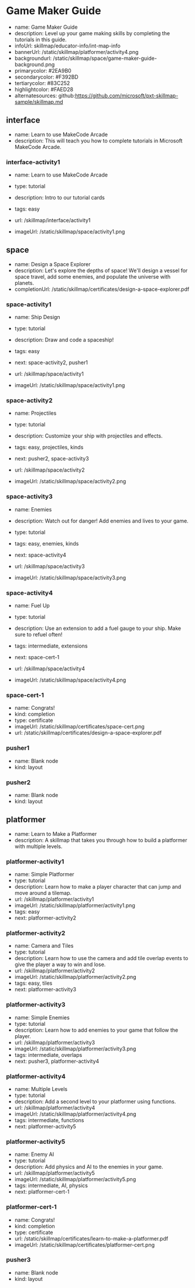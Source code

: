 # Game Maker Guide
* name: Game Maker Guide
* description: Level up your game making skills by completing the tutorials in this guide.
* infoUrl: skillmap/educator-info/int-map-info
* bannerUrl: /static/skillmap/platformer/activity4.png
* backgroundurl: /static/skillmap/space/game-maker-guide-background.png
* primarycolor: #2EA9B0
* secondarycolor: #F392BD
* tertiarycolor: #83C252
* highlightcolor: #FAED28
* alternatesources: github:https://github.com/microsoft/pxt-skillmap-sample/skillmap.md

## interface
* name: Learn to use MakeCode Arcade
* description: This will teach you how to complete tutorials in Microsoft MakeCode Arcade.

### interface-activity1

* name: Learn to use MakeCode Arcade
* type: tutorial
* description: Intro to our tutorial cards
* tags: easy

* url: /skillmap/interface/activity1
* imageUrl: /static/skillmap/space/activity1.png

## space
* name: Design a Space Explorer
* description: Let's explore the depths of space! We'll design a vessel for space travel, add some enemies, and populate the universe with planets.
* completionUrl: /static/skillmap/certificates/design-a-space-explorer.pdf

### space-activity1

* name: Ship Design
* type: tutorial
* description: Draw and code a spaceship!
* tags: easy
* next: space-activity2, pusher1

* url: /skillmap/space/activity1
* imageUrl: /static/skillmap/space/activity1.png

### space-activity2

* name: Projectiles
* type: tutorial
* description: Customize your ship with projectiles and effects.
* tags: easy, projectiles, kinds
* next: pusher2, space-activity3

* url: /skillmap/space/activity2
* imageUrl: /static/skillmap/space/activity2.png

### space-activity3

* name: Enemies
* description: Watch out for danger! Add enemies and lives to your game.
* type: tutorial
* tags: easy, enemies, kinds
* next: space-activity4

* url: /skillmap/space/activity3
* imageUrl: /static/skillmap/space/activity3.png

### space-activity4

* name: Fuel Up
* type: tutorial
* description: Use an extension to add a fuel gauge to your ship. Make sure to refuel often!
* tags: intermediate, extensions
* next: space-cert-1

* url: /skillmap/space/activity4
* imageUrl: /static/skillmap/space/activity4.png

### space-cert-1
* name: Congrats!
* kind: completion
* type: certificate
* imageUrl: /static/skillmap/certificates/space-cert.png
* url: /static/skillmap/certificates/design-a-space-explorer.pdf


### pusher1
* name: Blank node
* kind: layout

### pusher2
* name: Blank node
* kind: layout


## platformer
* name: Learn to Make a Platformer
* description: A skillmap that takes you through how to build a platformer with multiple levels.

### platformer-activity1

* name: Simple Platformer
* type: tutorial
* description: Learn how to make a player character that can jump and move around a tilemap.
* url: /skillmap/platformer/activity1
* imageUrl: /static/skillmap/platformer/activity1.png
* tags: easy
* next: platformer-activity2

### platformer-activity2

* name: Camera and Tiles
* type: tutorial
* description: Learn how to use the camera and add tile overlap events to give the player a way to win and lose.
* url: /skillmap/platformer/activity2
* imageUrl: /static/skillmap/platformer/activity2.png
* tags: easy, tiles
* next: platformer-activity3

### platformer-activity3

* name: Simple Enemies
* type: tutorial
* description: Learn how to add enemies to your game that follow the player.
* url: /skillmap/platformer/activity3
* imageUrl: /static/skillmap/platformer/activity3.png
* tags: intermediate, overlaps
* next: pusher3, platformer-activity4

### platformer-activity4

* name: Multiple Levels
* type: tutorial
* description: Add a second level to your platformer using functions.
* url: /skillmap/platformer/activity4
* imageUrl: /static/skillmap/platformer/activity4.png
* tags: intermediate, functions
* next: platformer-activity5

### platformer-activity5

* name: Enemy AI
* type: tutorial
* description: Add physics and AI to the enemies in your game.
* url: /skillmap/platformer/activity5
* imageUrl: /static/skillmap/platformer/activity5.png
* tags: intermediate, AI, physics
* next: platformer-cert-1

### platformer-cert-1
* name: Congrats!
* kind: completion
* type: certificate
* url: /static/skillmap/certificates/learn-to-make-a-platformer.pdf
* imageUrl: /static/skillmap/certificates/platformer-cert.png



### pusher3
* name: Blank node
* kind: layout
